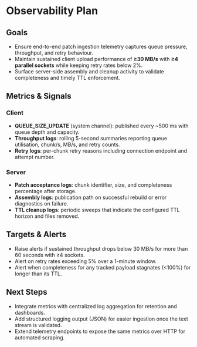 # Observability Plan

## Goals

- Ensure end-to-end patch ingestion telemetry captures queue pressure, throughput, and retry behaviour.
- Maintain sustained client upload performance of **≥30 MB/s** with **≥4 parallel sockets** while keeping retry rates below 2%.
- Surface server-side assembly and cleanup activity to validate completeness and timely TTL enforcement.

## Metrics & Signals

### Client

- **QUEUE_SIZE_UPDATE** (system channel): published every ~500 ms with queue depth and capacity.
- **Throughput logs**: rolling 5-second summaries reporting queue utilisation, chunk/s, MB/s, and retry counts.
- **Retry logs**: per-chunk retry reasons including connection endpoint and attempt number.

### Server

- **Patch acceptance logs**: chunk identifier, size, and completeness percentage after storage.
- **Assembly logs**: publication path on successful rebuild or error diagnostics on failure.
- **TTL cleanup logs**: periodic sweeps that indicate the configured TTL horizon and files removed.

## Targets & Alerts

- Raise alerts if sustained throughput drops below 30 MB/s for more than 60 seconds with ≥4 sockets.
- Alert on retry rates exceeding 5% over a 1-minute window.
- Alert when completeness for any tracked payload stagnates (<100%) for longer than its TTL.

## Next Steps

- Integrate metrics with centralized log aggregation for retention and dashboards.
- Add structured logging output (JSON) for easier ingestion once the text stream is validated.
- Extend telemetry endpoints to expose the same metrics over HTTP for automated scraping.
